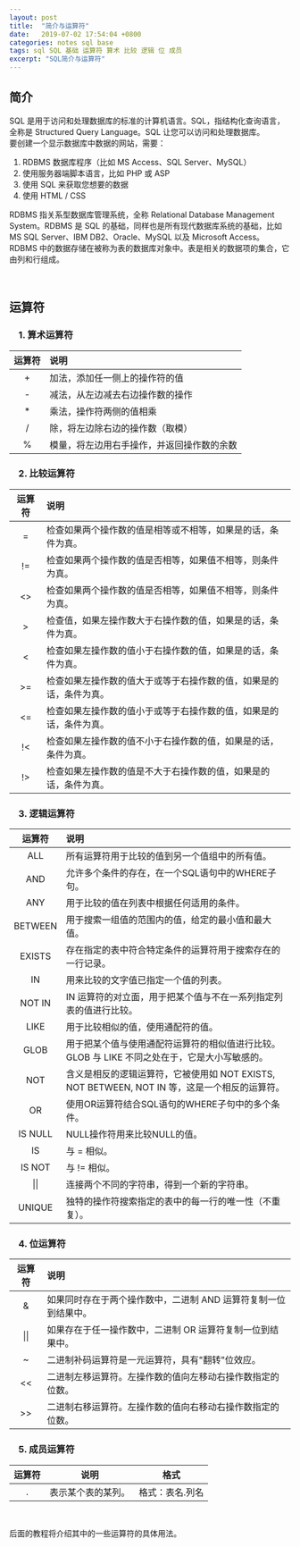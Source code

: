 ```yaml
---
layout: post
title:  "简介与运算符"
date:   2019-07-02 17:54:04 +0800
categories: notes sql base
tags: sql SQL 基础 运算符 算术 比较 逻辑 位 成员
excerpt: "SQL简介与运算符"
---
```


## 简介

SQL 是用于访问和处理数据库的标准的计算机语言。SQL，指结构化查询语言，全称是 Structured Query Language。SQL 让您可以访问和处理数据库。  
要创建一个显示数据库中数据的网站，需要：

1. RDBMS 数据库程序（比如 MS Access、SQL Server、MySQL）
2. 使用服务器端脚本语言，比如 PHP 或 ASP
3. 使用 SQL 来获取您想要的数据
4. 使用 HTML / CSS

RDBMS 指关系型数据库管理系统，全称 Relational Database Management System。RDBMS 是 SQL 的基础，同样也是所有现代数据库系统的基础，比如 MS SQL Server、IBM DB2、Oracle、MySQL 以及 Microsoft Access。RDBMS 中的数据存储在被称为表的数据库对象中。表是相关的数据项的集合，它由列和行组成。

&emsp;

## 运算符

### &emsp;1. 算术运算符

运算符|说明
:----:|:--
+|加法，添加任一侧上的操作符的值
-|减法，从左边减去右边操作数的操作
*|乘法，操作符两侧的值相乘
/|除，将左边除右边的操作数（取模）
%|模量，将左边用右手操作，并返回操作数的余数

### &emsp;2. 比较运算符

运算符|说明
:----:|:--
=|检查如果两个操作数的值是相等或不相等，如果是的话，条件为真。
!=|检查如果两个操作数的值是否相等，如果值不相等，则条件为真。
<>|检查如果两个操作数的值是否相等，如果值不相等，则条件为真。
\>|检查值，如果左操作数大于右操作数的值，如果是的话，条件为真。
<|检查如果左操作数的值小于右操作数的值，如果是的话，条件为真。
\>=|检查如果左操作数的值大于或等于右操作数的值，如果是的话，条件为真。
<=|检查如果左操作数的值小于或等于右操作数的值，如果是的话，条件为真。
!<|检查如果左操作数的值不小于右操作数的值，如果是的话，条件为真。
!>|检查如果左操作数的值是不大于右操作数的值，如果是的话，条件为真。

### &emsp;3. 逻辑运算符

运算符|说明
:----:|:--
ALL|所有运算符用于比较的值到另一个值组中的所有值。
AND|允许多个条件的存在，在一个SQL语句中的WHERE子句。
ANY|用于比较的值在列表中根据任何适用的条件。
BETWEEN|用于搜索一组值的范围内的值，给定的最小值和最大值。
EXISTS|存在指定的表中符合特定条件的运算符用于搜索存在的一行记录。
IN|用来比较的文字值已指定一个值的列表。
NOT IN|IN 运算符的对立面，用于把某个值与不在一系列指定列表的值进行比较。
LIKE|用于比较相似的值，使用通配符的值。
GLOB|用于把某个值与使用通配符运算符的相似值进行比较。GLOB 与 LIKE 不同之处在于，它是大小写敏感的。
NOT|含义是相反的逻辑运算符，它被使用如 NOT EXISTS, NOT BETWEEN, NOT IN 等，这是一个相反的运算符。
OR|使用OR运算符结合SQL语句的WHERE子句中的多个条件。
IS NULL|NULL操作符用来比较NULL的值。
IS|与 = 相似。
IS NOT|与 != 相似。
\|\||连接两个不同的字符串，得到一个新的字符串。
UNIQUE|独特的操作符搜索指定的表中的每一行的唯一性（不重复）。

### &emsp;4. 位运算符

运算符|说明
:----:|:--
&|如果同时存在于两个操作数中，二进制 AND 运算符复制一位到结果中。
\|\||如果存在于任一操作数中，二进制 OR 运算符复制一位到结果中。
~|二进制补码运算符是一元运算符，具有"翻转"位效应。
\<\<|二进制左移运算符。左操作数的值向左移动右操作数指定的位数。
\>\>|二进制右移运算符。左操作数的值向右移动右操作数指定的位数。

### &emsp;5. 成员运算符

运算符|说明|格式
:----:|:-:|:--:
.|表示某个表的某列。|格式：表名.列名

&emsp;

后面的教程将介绍其中的一些运算符的具体用法。
